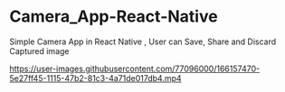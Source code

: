 # Camera_App-React-Native
Simple Camera App in React Native , User can Save, Share and Discard Captured image





https://user-images.githubusercontent.com/77096000/166157470-5e27ff45-1115-47b2-81c3-4a71de017db4.mp4


